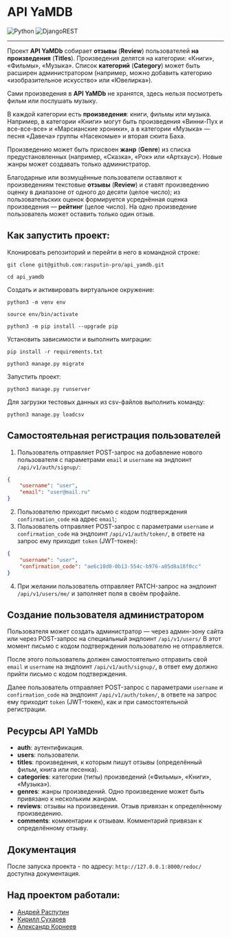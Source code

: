 # API YaMDB

![Python](https://img.shields.io/badge/python-3670A0?style=for-the-badge&logo=python&logoColor=ffdd54)
![DjangoREST](https://img.shields.io/badge/DJANGO-REST-ff1709?style=for-the-badge&logo=django&logoColor=white&color=ff1709&labelColor=gray)
___
Проект **API YaMDb** собирает **отзывы** (**Review**) пользователей **на 
произведения** (**Titles**). Произведения делятся на категории: «Книги», 
«Фильмы», «Музыка». Список **категорий** (**Category**) может быть расширен 
администратором (например, можно добавить категорию «изобразительное 
искусство» или «Ювелирка»).

Сами произведения в **API YaMDb** не хранятся, здесь нельзя посмотреть фильм 
или послушать музыку.

В каждой категории есть **произведения**: книги, фильмы или музыка. Например, 
в категории «Книги» могут быть произведения «Винни-Пух и все-все-все» и 
«Марсианские хроники», а в категории «Музыка» — песня «Давеча» группы 
«Насекомые» и вторая сюита Баха.

Произведению может быть присвоен **жанр** (**Genre**) из списка 
предустановленных (например, «Сказка», «Рок» или «Артхаус»). Новые жанры 
может создавать только администратор.

Благодарные или возмущённые пользователи оставляют к произведениям текстовые 
**отзывы** (**Review**) и ставят произведению оценку в диапазоне от одного до 
десяти (целое число); из пользовательских оценок формируется усреднённая 
оценка произведения — **рейтинг** (целое число). На одно произведение 
пользователь может оставить только один отзыв.


## Как запустить проект:

Клонировать репозиторий и перейти в него в командной строке:

```commandline
git clone git@github.com:rasputin-pro/api_yamdb.git

cd api_yamdb
```

Создать и активировать виртуальное окружение:

```commandline
python3 -m venv env

source env/bin/activate

python3 -m pip install --upgrade pip
```

Установить зависимости и выполнить миграции:

```commandline
pip install -r requirements.txt

python3 manage.py migrate
```

Запустить проект:

```commandline
python3 manage.py runserver
```

Для загрузки тестовых данных из csv-файлов выполнить команду:
```commandline
python3 manage.py loadcsv
```



## Самостоятельная регистрация пользователей
1. Пользователь отправляет POST-запрос на добавление нового пользователя с 
параметрами `email` и `username` на эндпоинт `/api/v1/auth/signup/`: 
```json
{
    "username": "user",
    "email": "user@mail.ru"
}
```
2. Пользователю приходит письмо с кодом подтверждения `confirmation_code` на 
адрес `email`;
3. Пользователь отправляет POST-запрос с параметрами `username` и 
`confirmation_code` на эндпоинт `/api/v1/auth/token/`, в ответе на запрос ему 
приходит `token` (JWT-токен):
```json
{
    "username": "user",
    "confirmation_code": "ae6c10d0-0b13-554c-b976-a05d8a18f0cc"
}
```
4. При желании пользователь отправляет PATCH-запрос на эндпоинт 
`/api/v1/users/me/` и заполняет поля в своём профайле.



## Создание пользователя администратором
Пользователя может создать администратор — через админ-зону сайта или через 
POST-запрос на специальный эндпоинт `/api/v1/users/` В этот момент письмо с 
кодом подтверждения пользователю не отправляется.

После этого пользователь должен самостоятельно отправить свой `email` и 
`username` на эндпоинт `/api/v1/auth/signup/`, в ответ ему должно прийти 
письмо с кодом подтверждения.

Далее пользователь отправляет POST-запрос с параметрами `username` и 
`confirmation_code` на эндпоинт `/api/v1/auth/token/`, в ответе на запрос ему 
приходит `token` (JWT-токен), как и при самостоятельной регистрации.


## Ресурсы API YaMDb
- **auth**: аутентификация.
- **users**: пользователи.
- **titles**: произведения, к которым пишут отзывы (определённый фильм, 
  книга или песенка).
- **categories**: категории (типы) произведений («Фильмы», «Книги», 
  «Музыка»).
- **genres**: жанры произведений. Одно произведение может быть привязано 
  к нескольким жанрам.
- **reviews**: отзывы на произведения. Отзыв привязан к определённому 
  произведению.
- **comments**: комментарии к отзывам. Комментарий привязан к 
  определённому отзыву.


## Документация
После запуска проекта - по адресу: `http://127.0.0.1:8000/redoc/` доступна 
документация.


## Над проектом работали:
- [Андрей Распутин](https://github.com/rasputin-pro)
- [Кирилл Сухарев](https://github.com/Soliton80)
- [Александр Корнеев](https://github.com/rtx4090)
